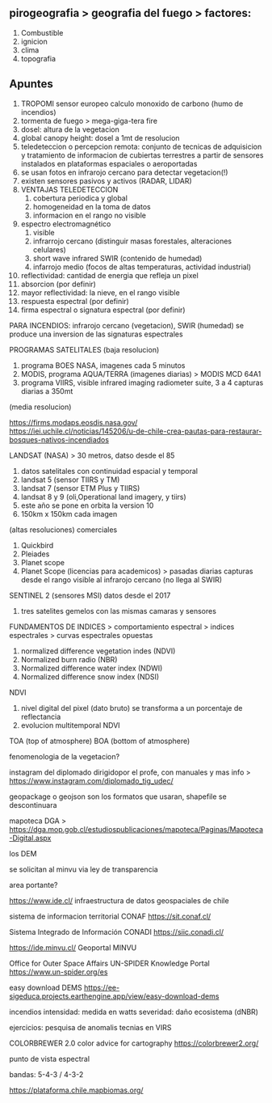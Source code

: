 ## pirogeografia > geografia del fuego > factores:

1. Combustible
2. ignicion
3. clima
4. topografia

## Apuntes
1. TROPOMI sensor europeo calculo monoxido de carbono (humo de incendios)
2. tormenta de fuego > mega-giga-tera fire
3. dosel: altura de la vegetacion
4. global canopy height: dosel a 1mt de resolucion
5. teledeteccion o percepcion remota: conjunto de tecnicas de adquisicion y tratamiento de informacion de cubiertas terrestres a partir de sensores instalados en plataformas espaciales o aeroportadas
6. se usan fotos en infrarojo cercano para detectar vegetacion(!)
7. existen sensores pasivos y activos (RADAR, LIDAR)
8. VENTAJAS TELEDETECCION
    1. cobertura periodica y global
    2.  homogeneidad en la toma de datos
    3. informacion en el rango no visible
9. espectro electromagnético 
    1. visible
    2. infrarrojo cercano (distinguir masas forestales, alteraciones celulares)
    3. short wave infrared SWIR (contenido de humedad)
    4. infarrojo medio (focos de altas temperaturas, actividad industrial)
10. reflectividad: cantidad de energia que refleja un pixel
11. absorcion (por definir)
12. mayor reflectividad: la nieve, en el rango visible
13. respuesta espectral (por definir)
14. firma espectral o signatura espectral (por definir)

PARA INCENDIOS: 
infrarojo cercano (vegetacion), SWIR (humedad)
se produce una inversion de las signaturas espectrales

PROGRAMAS SATELITALES
(baja resolucion)
1. programa BOES NASA, imagenes cada 5 minutos 
2. MODIS, programa AQUA/TERRA (imagenes diarias) > MODIS MCD 64A1
3. programa VIIRS, visible infrared imaging radiometer suite, 3 a 4 capturas diarias a 350mt

(media resolucion) 

https://firms.modaps.eosdis.nasa.gov/
https://iei.uchile.cl/noticias/145206/u-de-chile-crea-pautas-para-restaurar-bosques-nativos-incendiados

LANDSAT (NASA) > 30 metros, datso desde el 85
1. datos satelitales con continuidad espacial y temporal
2. landsat 5 (sensor TIIRS y TM)
3. landsat 7 (sensor ETM Plus y TIIRS)
4. landsat 8 y 9 (oli,Operational land imagery,  y tiirs)
5. este año se pone en orbita la version 10
6. 150km x 150km cada imagen

(altas resoluciones)
comerciales
1. Quickbird
2. Pleiades
3. Planet scope
4. Planet Scope (licencias para academicos) > pasadas diarias capturas desde el rango visible al infrarojo cercano (no llega al SWIR)


SENTINEL 2 (sensores MSI) datos desde el 2017
1. tres satelites gemelos con las mismas camaras y sensores


FUNDAMENTOS DE INDICES > comportamiento espectral > indices espectrales > curvas espectrales opuestas

1. normalized difference vegetation indes (NDVI)
2. Normalized burn radio (NBR)
3. Normalized difference water index (NDWI)
4. Normalized difference snow index (NDSI)

NDVI
1. nivel digital del pixel (dato bruto) se transforma a un porcentaje de reflectancia
2. evolucion multitemporal NDVI

TOA (top of atmosphere)
BOA (bottom of atmosphere)


fenomenologia de la vegetacion?

instagram del diplomado dirigidopor el profe, con manuales y mas info > https://www.instagram.com/diplomado_tig_udec/

geopackage o geojson son los formatos que usaran, shapefile se descontinuara

mapoteca DGA > https://dga.mop.gob.cl/estudiospublicaciones/mapoteca/Paginas/Mapoteca-Digital.aspx

los DEM

se solicitan al minvu via ley de transparencia

area portante?

https://www.ide.cl/ infraestructura de datos geospaciales de chile

sistema de informacion territorial CONAF https://sit.conaf.cl/

Sistema Integrado de Información CONADI https://siic.conadi.cl/

https://ide.minvu.cl/ Geoportal MINVU

Office for Outer Space Affairs UN-SPIDER Knowledge Portal https://www.un-spider.org/es

easy download DEMS https://ee-sigeduca.projects.earthengine.app/view/easy-download-dems

incendios
intensidad: medida en watts
severidad: daño ecosistema (dNBR)

ejercicios: pesquisa de anomalis tecnias en VIRS

COLORBREWER 2.0 color advice for cartography https://colorbrewer2.org/

punto de vista espectral

bandas: 5-4-3 / 4-3-2

https://plataforma.chile.mapbiomas.org/
